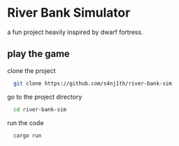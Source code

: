 
# River Bank Simulator

a fun project heavily inspired by dwarf fortress.


## play the game

clone the project

```bash
  git clone https://github.com/s4nj1th/river-bank-sim
```

go to the project directory

```bash
  cd river-bank-sim
```

run the code

```bash
  cargo run
```


